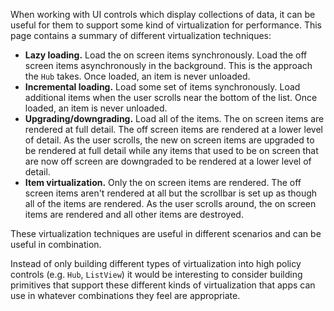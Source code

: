 When working with UI controls which display collections of data, it can be useful for them to support some kind of virtualization for performance. This page contains a summary of different virtualization techniques:

- **Lazy loading.** Load the on screen items synchronously. Load the off screen items asynchronously in the background. This is the approach the `Hub` takes. Once loaded, an item is never unloaded.
- **Incremental loading.** Load some set of items synchronously. Load additional items when the user scrolls near the bottom of the list. Once loaded, an item is never unloaded.
- **Upgrading/downgrading.** Load all of the items. The on screen items are rendered at full detail. The off screen items are rendered at a lower level of detail. As the user scrolls, the new on screen items are upgraded to be rendered at full detail while any items that used to be on screen that are now off screen are downgraded to be rendered at a lower level of detail.
- **Item virtualization.** Only the on screen items are rendered. The off screen items aren't rendered at all but the scrollbar is set up as though all of the items are rendered. As the user scrolls around, the on screen items are rendered and all other items are destroyed.

These virtualization techniques are useful in different scenarios and can be useful in combination.

Instead of only building different types of virtualization into high policy controls (e.g. `Hub`, `ListView`) it would be interesting to consider building primitives that support these different kinds of virtualization that apps can use in whatever combinations they feel are appropriate.